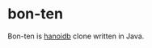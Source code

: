 bon-ten
=======

Bon-ten is [hanoidb](https://github.com/krestenkrab/hanoidb) clone written in Java.

